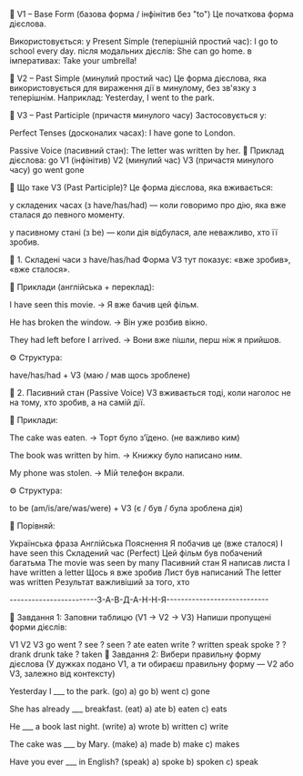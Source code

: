 🔹 V1 – Base Form (базова форма / інфінітив без "to")
Це початкова форма дієслова.

Використовується:
у Present Simple (теперішній простий час):
I go to school every day.
після модальних дієслів:
She can go home.
в імперативах:
Take your umbrella!

🔹 V2 – Past Simple (минулий простий час)
Це форма дієслова, яка використовується для вираження дії в минулому, без зв'язку з теперішнім.
Наприклад:
Yesterday, I went to the park.

🔹 V3 – Past Participle (причастя минулого часу)
Застосовується у:

Perfect Tenses (досконалих часах):
I have gone to London.

Passive Voice (пасивний стан):
The letter was written by her.
📘 Приклад дієслова: go
V1 (інфінітив)	V2 (минулий час)	V3 (причастя минулого часу)
go	went	gone

🔸 Що таке V3 (Past Participle)?
Це форма дієслова, яка вживається:

у складених часах (з have/has/had) — коли говоримо про дію, яка вже сталася до певного моменту.

у пасивному стані (з be) — коли дія відбулася, але неважливо, хто її зробив.

🔹 1. Складені часи з have/has/had
Форма V3 тут показує: «вже зробив», «вже сталося».

🔹 Приклади (англійська + переклад):

I have seen this movie.
→ Я вже бачив цей фільм.

He has broken the window.
→ Він уже розбив вікно.

They had left before I arrived.
→ Вони вже пішли, перш ніж я прийшов.

⚙ Структура:

have/has/had + V3
(маю / мав щось зроблене)

🔹 2. Пасивний стан (Passive Voice)
V3 вживається тоді, коли наголос не на тому, хто зробив, а на самій дії.

🔹 Приклади:

The cake was eaten.
→ Торт було з’їдено. (не важливо ким)

The book was written by him.
→ Книжку було написано ним.

My phone was stolen.
→ Мій телефон вкрали.

⚙ Структура:

to be (am/is/are/was/were) + V3
(є / був / була зроблена дія)

🔁 Порівняй:

Українська фраза	Англійська	Пояснення
Я побачив це (вже сталося)	I have seen this	Складений час (Perfect)
Цей фільм був побачений багатьма	The movie was seen by many	Пасивний стан
Я написав листа	I have written a letter	Щось я вже зробив
Лист був написаний	The letter was written	Результат важливіший за того, хто


------------------------З-А-В-Д-А-Н-Н-Я----------------------------


🔹 Завдання 1: Заповни таблицю (V1 → V2 → V3)
Напиши пропущені форми дієслів:


V1	V2	V3
go	went	?
see	?	seen
?	ate	eaten
write	?	written
speak	spoke	?
?	drank	drunk
take	?	taken
🔹 Завдання 2: Вибери правильну форму дієслова
(У дужках подано V1, а ти обираєш правильну форму — V2 або V3, залежно від контексту)

Yesterday I ___ to the park. (go)
a) go
b) went
c) gone

She has already ___ breakfast. (eat)
a) ate
b) eaten
c) eats

He ___ a book last night. (write)
a) wrote
b) written
c) write

The cake was ___ by Mary. (make)
a) made
b) make
c) makes

Have you ever ___ in English? (speak)
a) spoke
b) spoken
c) speak

